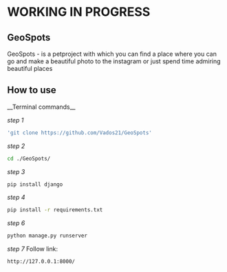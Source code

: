 <h1>WORKING IN PROGRESS</h1>
<h2>GeoSpots</h2>
<p>GeoSpots - is a petproject with which you can find a place where you can go and make a beautiful photo to the instagram or just spend time admiring beautiful places




<h2>How to use</h2>
<p>__Terminal commands__</p>

_step 1_
```bash
'git clone https://github.com/Vados21/GeoSpots'
```
_step 2_
```bash
cd ./GeoSpots/
```
_step 3_
```bash
pip install django
```
_step 4_
```bash
pip install -r requirements.txt
```
_step 6_
```bash
python manage.py runserver
```
_step 7_
Follow link:
```bash
http://127.0.0.1:8000/
```